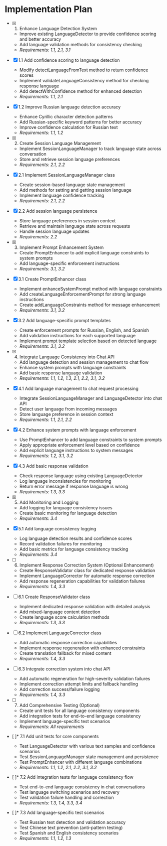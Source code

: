 # Implementation Plan

- [x] 1. Enhance Language Detection System
  - Improve existing LanguageDetector to provide confidence scoring and better accuracy
  - Add language validation methods for consistency checking
  - _Requirements: 1.1, 2.1, 3.1_

- [x] 1.1 Add confidence scoring to language detection
  - Modify detectLanguageFromText method to return confidence scores
  - Implement validateLanguageConsistency method for checking response language
  - Add detectWithConfidence method for enhanced detection
  - _Requirements: 1.1, 2.1_

- [x] 1.2 Improve Russian language detection accuracy
  - Enhance Cyrillic character detection patterns
  - Add Russian-specific keyword patterns for better accuracy
  - Improve confidence calculation for Russian text
  - _Requirements: 1.1, 1.2_

- [x] 2. Create Session Language Management
  - Implement SessionLanguageManager to track language state across conversation
  - Store and retrieve session language preferences
  - _Requirements: 2.1, 2.2_

- [x] 2.1 Implement SessionLanguageManager class
  - Create session-based language state management
  - Add methods for setting and getting session language
  - Implement language confidence tracking
  - _Requirements: 2.1, 2.2_

- [x] 2.2 Add session language persistence
  - Store language preferences in session context
  - Retrieve and maintain language state across requests
  - Handle session language updates
  - _Requirements: 2.2_

- [x] 3. Implement Prompt Enhancement System
  - Create PromptEnhancer to add explicit language constraints to system prompts
  - Add language-specific enforcement instructions
  - _Requirements: 3.1, 3.2_

- [x] 3.1 Create PromptEnhancer class
  - Implement enhanceSystemPrompt method with language constraints
  - Add createLanguageEnforcementPrompt for strong language instructions
  - Create addLanguageConstraints method for message enhancement
  - _Requirements: 3.1, 3.2_

- [x] 3.2 Add language-specific prompt templates
  - Create enforcement prompts for Russian, English, and Spanish
  - Add validation instructions for each supported language
  - Implement prompt template selection based on detected language
  - _Requirements: 3.1, 3.2_

- [x] 4. Integrate Language Consistency into Chat API
  - Add language detection and session management to chat flow
  - Enhance system prompts with language constraints
  - Add basic response language validation
  - _Requirements: 1.1, 1.2, 1.3, 2.1, 2.2, 3.1, 3.2_

- [x] 4.1 Add language management to chat request processing
  - Integrate SessionLanguageManager and LanguageDetector into chat API
  - Detect user language from incoming messages
  - Store language preference in session context
  - _Requirements: 1.1, 2.1, 2.2_

- [x] 4.2 Enhance system prompts with language enforcement
  - Use PromptEnhancer to add language constraints to system prompts
  - Apply appropriate enforcement level based on confidence
  - Add explicit language instructions to system messages
  - _Requirements: 1.2, 3.1, 3.2_

- [x] 4.3 Add basic response validation
  - Check response language using existing LanguageDetector
  - Log language inconsistencies for monitoring
  - Return error message if response language is wrong
  - _Requirements: 1.3, 3.3_

- [x] 5. Add Monitoring and Logging
  - Add logging for language consistency issues
  - Create basic monitoring for language detection
  - _Requirements: 3.4_

- [x] 5.1 Add language consistency logging
  - Log language detection results and confidence scores
  - Record validation failures for monitoring
  - Add basic metrics for language consistency tracking
  - _Requirements: 3.4_

- [ ] 6. Implement Response Correction System (Optional Enhancement)
  - Create ResponseValidator class for dedicated response validation
  - Implement LanguageCorrector for automatic response correction
  - Add response regeneration capabilities for validation failures
  - _Requirements: 1.4, 3.3_

- [ ] 6.1 Create ResponseValidator class
  - Implement dedicated response validation with detailed analysis
  - Add mixed-language content detection
  - Create language score calculation methods
  - _Requirements: 1.3, 3.3_

- [ ] 6.2 Implement LanguageCorrector class
  - Add automatic response correction capabilities
  - Implement response regeneration with enhanced constraints
  - Create translation fallback for mixed content
  - _Requirements: 1.4, 3.3_

- [ ] 6.3 Integrate correction system into chat API
  - Add automatic regeneration for high-severity validation failures
  - Implement correction attempt limits and fallback handling
  - Add correction success/failure logging
  - _Requirements: 1.4, 3.3_

- [ ] 7. Add Comprehensive Testing (Optional)
  - Create unit tests for all language consistency components
  - Add integration tests for end-to-end language consistency
  - Implement language-specific test scenarios
  - _Requirements: All requirements_

- [ ]* 7.1 Add unit tests for core components
  - Test LanguageDetector with various text samples and confidence scenarios
  - Test SessionLanguageManager state management and persistence
  - Test PromptEnhancer with different language combinations
  - _Requirements: 1.1, 1.2, 2.1, 2.2, 3.1, 3.2_

- [ ]* 7.2 Add integration tests for language consistency flow
  - Test end-to-end language consistency in chat conversations
  - Test language switching scenarios and recovery
  - Test validation failure handling and correction
  - _Requirements: 1.3, 1.4, 3.3, 3.4_

- [ ]* 7.3 Add language-specific test scenarios
  - Test Russian text detection and validation accuracy
  - Test Chinese text prevention (anti-pattern testing)
  - Test Spanish and English consistency scenarios
  - _Requirements: 1.1, 1.2, 1.3_